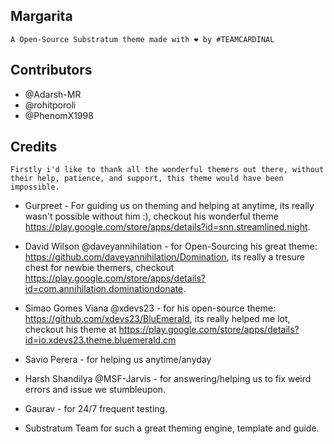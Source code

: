 ## Margarita

``
A Open-Source Substratum theme made with ❤️ by #TEAMCARDINAL
``
## Contributors
- @Adarsh-MR 
- @rohitporoli
- @PhenomX1998

## Credits

``
Firstly i'd like to thank all the wonderful themers out there, without their help, patience, and support, this theme would have been impossible.
``

- Gurpreet - For guiding us on theming and helping at anytime, its really wasn't possible without him :),
  checkout his wonderful theme https://play.google.com/store/apps/details?id=snn.streamlined.night. 

- David Wilson @daveyannihilation - for Open-Sourcing  his great theme:
  https://github.com/daveyannihilation/Domination, its really a tresure chest for newbie themers,
  checkout https://play.google.com/store/apps/details?id=com.annihilation.dominationdonate.

- Simao Gomes Viana @xdevs23 - for his open-source theme: https://github.com/xdevs23/BluEmerald, its really helped me lot, checkout his theme at https://play.google.com/store/apps/details?id=io.xdevs23.theme.bluemerald.cm

- Savio Perera - for helping us anytime/anyday 

- Harsh Shandilya @MSF-Jarvis - for answering/helping us to fix weird errors and issue we stumbleupon.

- Gaurav - for 24/7 frequent testing.

- Substratum Team for such a great theming engine, template and guide.


